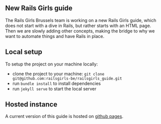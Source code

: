 ## New Rails Girls guide

The Rails Girls Brussels team is working on a new Rails Girls guide, which does not start with a dive in Rails, but rather starts with an HTML page. Then we are slowly adding other concepts, making the bridge to why we want to automate things and have Rails in place.

## Local setup

To setup the project on your machine locally:

* clone the project to your machine: `git clone git@github.com:railsgirls-be/railsgirls_guide.git`
* run `bundle install` to install dependencies
* run `jekyll serve` to start the local server

## Hosted instance

A current version of this guide is hosted on [github pages](http://railsgirls-be.github.io/railsgirls_guide/).
